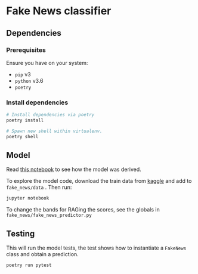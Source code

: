 # Fake News classifier

## Dependencies

### Prerequisites

Ensure you have on your system:

* `pip` v3
* `python` v3.6
* `poetry`

### Install dependencies

``` bash
# Install dependencies via poetry
poetry install

# Spawn new shell within virtualenv.
poetry shell
```

## Model

Read [this notebook](Model%20explanation.ipynb) to see how the model was derived.

To explore the model code, download the train data from [kaggle](https://www.kaggle.com/c/fake-news/data) and add to `fake_news/data` . Then run:

``` bash
jupyter notebook
```

To change the bands for RAGing the scores, see the globals in `fake_news/fake_news_predictor.py`

## Testing

This will run the model tests, the test shows how to instantiate a `FakeNews` class and obtain a prediction.

``` bash
poetry run pytest
```
